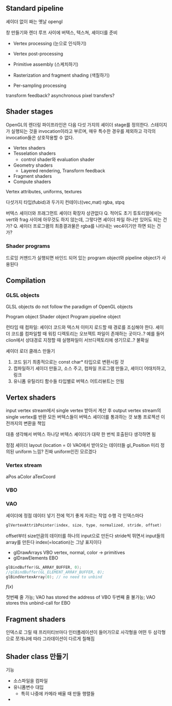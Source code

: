 





## Standard pipeline

셰이더 없이 짜는 옛날 opengl



창 만들기와 렌더 루프 사이에 버텍스, 텍스쳐, 셰이더를 준비

- Vertex processing (눈으로 인식하기)
- Vertex post-processing
- Primitive assembly (스케치하기)

- Rasterization and fragment shading (색칠하기)
- Per-sampling processing









transform feedback?
asynchronous pixel transfers?


## Shader stages

OpenGL의 렌더링 파이프라인은 다음 다섯 가지의 셰이더 stage를 정의한다.
스테이지가 실행되는 것을 invocation이라고 부르며, 매우 특수한 경우를 제외하고 각각의 invocation들은 상호작용할 수 없다.

- Vertex shaders
- Tesselation shaders
  - control shader와 evaluation shader
- Geometry shaders
  - Layered rendering, Transform feedback
- Fragment shaders
- Compute shaders

Vertex attributes, uniforms, textures

다섯가지 타입(fubid)과 두가지 컨테이너(vec,mat)
rgba, stpq

버텍스 셰이더와 프래그먼트 셰이더 확장자 상관없다
Q. 적어도 초기 튜토리얼에서는 vert와 frag 사이에 아무것도 하지 않는데, 그렇다면 셰이더 파일 하나만 있어도 되는 건가?
Q. 셰이더 프로그램의 최종결과물은 rgba를 나타내는 vec4이기만 하면 되는 건가?


### Shader programs

드로잉 커맨드가 실행되면 바인드 되어 있는 program object와 pipeline object가 사용된다




## Compilation

### GLSL objects
GLSL objects do not follow the paradigm of OpenGL objects

Program object
Shader object
Program pipeline object

런타임 때 컴파일:
셰이더 코드와 텍스처 이미지 로드할 때 경로를 조심해야 한다.
셰이더 코드를 컴파일할 때 워킹 디렉토리는 오브젝트 파일이 존재하는 곳이다..?
예를 들어 clion에서 상대경로 지정할 때 실행파일이 서브디렉토리에 생기므로..?
불확실


셰이더 로더 클래스 만들기
1. 코드 읽기
	최종적으로는 const char* 타입으로 변환시킬 것
2. 컴파일하기
	셰이더 만들고, 소스 주고, 컴파일
	프로그램 만들고, 셰이더 어태치하고, 링크
3. 유니폼 유틸리티 함수들 타입별로
	버텍스 어트리뷰트는 안됨


## Vertex shaders
input vertex stream에서 single vertex 받아서 계산 후 output vertex stream의 single vertex를 반환
모든 버텍스들이 버텍스 셰이더를 통과하는 것
보통 프로젝션 이전까지의 변환을 책임

대충 생각해서 버텍스 하나당 버텍스 셰이더가 대략 한 번씩 호출된다 생각하면 됨

정점 셰이더
layout (location = 0)
VAO에서 받아오는 데이터들
gl_Position
미리 정의된 uniform 느낌?
진짜 uniform인진 모르겠다


### Vertex stream

aPos aColor aTexCoord

### VBO

### VAO

셰이더에 정점 데이터 넣기 전에 먹기 좋게 자르는 작업 수행
각 인덱스마다

```c++
glVertexAttribPointer(index, size, type, normalized, stride, offset)
```

offset부터 size만큼의 데이터를 하나의 input으로 만든다
stride씩 뛰면서 input들의 array를 만든다
index(=location)는 그냥 표지이다



- glDrawArrays
	VBO
	vertex, normal, color -> primitives
- glDrawElements
	EBO

```c++ {.line-numbers}
glBindBuffer(GL_ARRAY_BUFFER, 0);
//glBindBuffer(GL_ELEMENT_ARRAY_BUFFER, 0);
glBindVertexArray(0); // no need to unbind
```

$f(x)$

첫번째 줄 가능; VAO has stored the address of VBO
두번째 줄 불가능; VAO stores this unbind-call for EBO




## Fragment shaders


인덱스로 그릴 때 프리미티브마다 인터폴레이션이 들어가므로 사각형을 어떤 두 삼각형으로 쪼개냐에 따라 그라데이션이 다르게 칠해짐




## Shader class 만들기
기능
- 소스파일을 컴파일
- 유니폼변수 대입
	- 특히 나중에 카메라 배울 때 만들 행렬들
- 